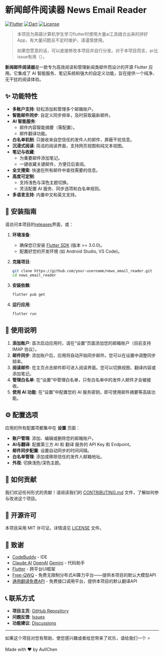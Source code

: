 # 新闻邮件阅读器 News Email Reader

[![Flutter](https://camo.githubusercontent.com/031659092e85df76a0ab830ef77631a750b67d379b29c24f7969ccbc2829743a/68747470733a2f2f696d672e736869656c64732e696f2f62616467652f466c75747465722d3032353639423f7374796c653d666f722d7468652d6261646765266c6f676f3d666c7574746572266c6f676f436f6c6f723d7768697465)](https://camo.githubusercontent.com/031659092e85df76a0ab830ef77631a750b67d379b29c24f7969ccbc2829743a/68747470733a2f2f696d672e736869656c64732e696f2f62616467652f466c75747465722d3032353639423f7374796c653d666f722d7468652d6261646765266c6f676f3d666c7574746572266c6f676f436f6c6f723d7768697465) [![Dart](https://camo.githubusercontent.com/7fb208b1c3ee5e1e0d541017c61c94f8070ce9509820f8f2f3a82191d240f0e2/68747470733a2f2f696d672e736869656c64732e696f2f62616467652f446172742d3031373543323f7374796c653d666f722d7468652d6261646765266c6f676f3d64617274266c6f676f436f6c6f723d7768697465)](https://camo.githubusercontent.com/7fb208b1c3ee5e1e0d541017c61c94f8070ce9509820f8f2f3a82191d240f0e2/68747470733a2f2f696d672e736869656c64732e696f2f62616467652f446172742d3031373543323f7374796c653d666f722d7468652d6261646765266c6f676f3d64617274266c6f676f436f6c6f723d7768697465) [![License](https://camo.githubusercontent.com/d3c05b2f5574921acb53a3b5a562bcf33472f35b2714a0ec9affd1e7811cfa69/68747470733a2f2f696d672e736869656c64732e696f2f62616467652f4c6963656e73652d4d49542d677265656e2e7376673f7374796c653d666f722d7468652d6261646765)](https://camo.githubusercontent.com/d3c05b2f5574921acb53a3b5a562bcf33472f35b2714a0ec9affd1e7811cfa69/68747470733a2f2f696d672e736869656c64732e696f2f62616467652f4c6963656e73652d4d49542d677265656e2e7376673f7374796c653d666f722d7468652d6261646765)

> 本项目为蒟蒻计算机学生学习flutter时使用大量ai工具缝合出来的拼好App，有大量问题且不定时维护，请谨慎使用。
>
> 如果您愿意的话，可以直接修改本项目并自行分发。对于本项目而言，pr比issue有用（）。

**新闻邮件阅读器**是一款专为高效阅读和管理新闻类邮件而设计的开源 Flutter 应用。它集成了 AI 智能服务、笔记系统和强大的自定义功能，旨在提供一个纯净、无干扰的阅读体验。

## ✨ 功能特性

- **多账户支持**: 轻松添加和管理多个邮箱账户。
- **智能邮件同步**: 自定义同步频率，及时获取最新邮件。
- **AI 智能服务**:
    - 邮件内容智能摘要（需配置）。
    - 邮件翻译功能。
- **白名单机制**: 只接收来自您信任的发件人的邮件，屏蔽干扰信息。
- **沉浸式阅读**: 简洁的阅读界面，支持网页视图和纯文本视图。
- **笔记与收藏**:
    - 为重要邮件添加笔记。
    - 一键收藏关键邮件，方便日后查阅。
- **全文搜索**: 快速在所有邮件中查找需要的信息。
- **高度可定制**:
    - 支持浅色与深色主题切换。
    - 灵活配置 AI 服务、同步选项和白名单规则。
- **多语言支持**: 内置中文和英文支持。

## 🚀 安装指南

请访问本项目的[releases](https://github.com/AullChen/news_email_reader/releases)界面，或：

1.  **环境准备**:
    
    - 确保您已安装 [Flutter SDK](https://flutter.dev/docs/get-started/install) (版本 >= 3.0.0)。
    - 配置好您的开发环境 (如 Android Studio, VS Code)。
    
2.  **克隆项目**:
    ```bash
    git clone https://github.com/your-username/news_email_reader.git
    cd news_email_reader
    ```

3.  **安装依赖**:
    ```bash
    flutter pub get
    ```

4.  **运行应用**:
    ```bash
    flutter run
    ```

## 📖 使用说明

1.  **添加账户**: 首次启动应用时，请在“设置”页面添加您的邮箱账户（目前支持 IMAP 协议）。
2.  **邮件同步**: 添加账户后，应用将自动开始同步邮件。您可以在设置中调整同步频率。
3.  **阅读邮件**: 在主页点击邮件即可进入阅读界面。您可以切换视图、翻译内容或添加笔记。
4.  **管理白名单**: 在“设置”中管理白名单，只有白名单中的发件人邮件才会被接收。
5.  **使用 AI 功能**: 在“设置”中配置您的 AI 服务密钥，即可使用邮件摘要等高级功能。

## ⚙️ 配置选项

应用的所有配置项都集中在 **设置** 页面：

- **账户管理**: 添加、编辑或删除您的邮箱账户。
- **AI与翻译**: 配置第三方 AI 和 翻译 服务的 API Key 和 Endpoint。
- **邮件同步配置**: 设置自动同步的时间间隔。
- **白名单管理**: 添加或移除信任的发件人邮箱地址。
- **外观**: 切换浅色/深色主题。

## 🤝 如何贡献

我们欢迎任何形式的贡献！请阅读我们的 [CONTRIBUTING.md](https://github.com/AullChen/news_email_reader/blob/main/CONTRIBUTING.md) 文件，了解如何参与改进这个项目。

## 📄 开源许可

本项目采用 MIT 许可证。详情请见 [LICENSE](https://github.com/AullChen/news_email_reader/blob/main/LICENSE) 文件。

## 🙏 致谢

- [CodeBuddy](https://www.codebuddy.ai/) - IDE
- [Claude AI](https://www.anthropic.com/) [OpenAI](https://openai.com/) [Gemini](https://gemini.google.com/) - 代码助手
- [Flutter](https://flutter.dev/) - 跨平台UI框架
- [Free-QWQ](https://qwq.aigpu.cn/) - 免费无限制分布式AI算力平台——提供本项目的默认大模型API
- [通用翻译免费API](https://api.aa1.cn/doc/translates.html) - 免费接口调用平台，提供本项目的默认翻译API

## 📞 联系方式

- **项目主页**: [GitHub Repository](https://github.com/AullChen/news_email_reader)
- **问题反馈**: [Issues](https://github.com/AullChen/news_email_reader/issues)
- **功能建议**: [Discussions](https://github.com/AullChen/news_email_reader/discussions)

------

如果这个项目对您有帮助、使您感兴趣或者给您带来了欢乐，请给我们一个 ⭐️

Made with ❤️ by AullChen